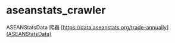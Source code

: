 # aseanstats_crawler
ASEANStatsData 爬蟲
[https://data.aseanstats.org/trade-annually](ASEANStatsData)
